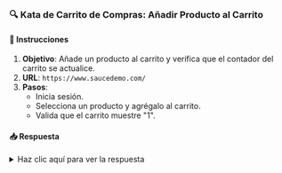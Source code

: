 ### **🔍 Kata de Carrito de Compras: Añadir Producto al Carrito**

#### 📑 Instrucciones

1. **Objetivo**: Añade un producto al carrito y verifica que el contador del carrito se actualice.
2. **URL**: `https://www.saucedemo.com/`
3. **Pasos**:
   - Inicia sesión.
   - Selecciona un producto y agrégalo al carrito.
   - Valida que el carrito muestre "1".

#### 📥 Respuesta

<details>
  <summary>Haz clic aquí para ver la respuesta</summary>

```typescript
import { expect } from "@wdio/globals";

describe('Carrito de compras', () => {
  it('Debería añadir un producto al carrito', async () => {
    await browser.url('https://www.saucedemo.com/');
    await $('#user-name').setValue('standard_user');
    await $('#password').setValue('secret_sauce');
    await $('#login-button').click();

    await $('.inventory_item button').click();
    const cartBadge = await $('.shopping_cart_badge');

    await expect(cartBadge).toHaveText('1');
  });
});
```

</details>
